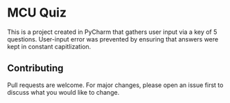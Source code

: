 # MCU Quiz
This is a project created in PyCharm that gathers user input via a key of 5 questions. User-input error was prevented by ensuring that answers were kept in constant capitlization.
## Contributing
Pull requests are welcome. For major changes, please open an issue first to discuss what you would like to change. 
